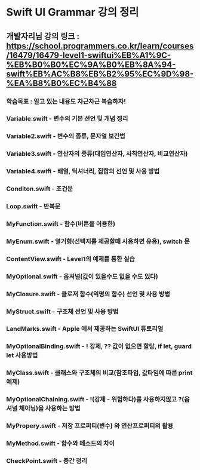 # Swift UI Grammar 강의 정리  


## 개발자리님 강의 링크 : https://school.programmers.co.kr/learn/courses/16479/16479-level1-swiftui%EB%A1%9C-%EB%B0%B0%EC%9A%B0%EB%8A%94-swift%EB%AC%B8%EB%B2%95%EC%9D%98-%EA%B8%B0%EC%B4%88  


### 학습목표 : 알고 있는 내용도 차근차근 복습하자!  


### Variable.swift - 변수의 기본 선언 및 개념 정리  


### Variable2.swift - 변수의 종류, 문자열 보간법  


### Variable3.swift - 연산자의 종류(대입연산자, 사칙연산자, 비교연산자)  


### Variable4.swift - 배열, 딕셔너리, 집합의 선언 및 사용 방법  


### Conditon.swift - 조건문  


### Loop.swift - 반복문  


### MyFunction.swift - 함수(버튼을 이용한)  


### MyEnum.swift - 열거형(선택지를 제공할때 사용하면 유용), switch 문  


### ContentView.swift - Level1의 예제를 통한 실습  


### MyOptional.swift - 옵셔널(값이 있을수도 없을 수도 있다)  


### MyClosure.swift - 클로저 함수(익명의 함수) 선언 및 사용 방법  


### MyStruct.swift - 구조체 선언 및 사용 방법  


### LandMarks.swift - Apple 에서 제공하는 SwiftUI 튜토리얼  


### MyOptionalBinding.swift - ! 강제, ?? 값이 없으면 할당, if let, guard let 사용방법  


### MyClass.swift - 클래스와 구조체의 비교(참조타입, 값타임에 따른 print 예제)  


### MyOptionalChaining.swift - !(강제 - 위험하다)를 사용하지않고 ?(옵셔널 체이닝)을 사용하는 방법  


### MyPropery.swift - 저장 프로퍼티(변수) 와 연산프로퍼티의 활용  


### MyMethod.swift - 함수와 메소드의 차이  


### CheckPoint.swift - 중간 정리  


